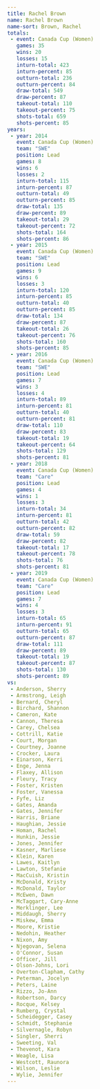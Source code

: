 ```yaml
---
title: Rachel Brown
name: Rachel Brown
name-sort: Brown, Rachel
totals:
 - event: Canada Cup (Women)
   games: 35
   wins: 20
   losses: 15
   inturn-total: 423
   inturn-percent: 85
   outturn-total: 236
   outturn-percent: 84
   draw-total: 549
   draw-percent: 87
   takeout-total: 110
   takeout-percent: 75
   shots-total: 659
   shots-percent: 85
years:
 - year: 2014
   event: Canada Cup (Women)
   team: "SWE"
   position: Lead
   games: 8
   wins: 6
   losses: 2
   inturn-total: 115
   inturn-percent: 87
   outturn-total: 49
   outturn-percent: 85
   draw-total: 135
   draw-percent: 89
   takeout-total: 29
   takeout-percent: 72
   shots-total: 164
   shots-percent: 86
 - year: 2015
   event: Canada Cup (Women)
   team: "SWE"
   position: Lead
   games: 9
   wins: 6
   losses: 3
   inturn-total: 120
   inturn-percent: 85
   outturn-total: 40
   outturn-percent: 85
   draw-total: 134
   draw-percent: 87
   takeout-total: 26
   takeout-percent: 76
   shots-total: 160
   shots-percent: 85
 - year: 2016
   event: Canada Cup (Women)
   team: "SWE"
   position: Lead
   games: 7
   wins: 3
   losses: 4
   inturn-total: 89
   inturn-percent: 81
   outturn-total: 40
   outturn-percent: 81
   draw-total: 110
   draw-percent: 83
   takeout-total: 19
   takeout-percent: 64
   shots-total: 129
   shots-percent: 81
 - year: 2018
   event: Canada Cup (Women)
   team: "Care"
   position: Lead
   games: 4
   wins: 1
   losses: 3
   inturn-total: 34
   inturn-percent: 81
   outturn-total: 42
   outturn-percent: 82
   draw-total: 59
   draw-percent: 82
   takeout-total: 17
   takeout-percent: 78
   shots-total: 76
   shots-percent: 81
 - year: 2019
   event: Canada Cup (Women)
   team: "Care"
   position: Lead
   games: 7
   wins: 4
   losses: 3
   inturn-total: 65
   inturn-percent: 91
   outturn-total: 65
   outturn-percent: 87
   draw-total: 111
   draw-percent: 89
   takeout-total: 19
   takeout-percent: 87
   shots-total: 130
   shots-percent: 89
vs:
 - Anderson, Sherry
 - Armstrong, Leigh
 - Bernard, Cheryl
 - Birchard, Shannon
 - Cameron, Kate
 - Cannon, Theresa
 - Carey, Chelsea
 - Cottrill, Katie
 - Court, Morgan
 - Courtney, Joanne
 - Crocker, Laura
 - Einarson, Kerri
 - Enge, Jenna
 - Flaxey, Allison
 - Fleury, Tracy
 - Foster, Kristen
 - Foster, Vanessa
 - Fyfe, Liz
 - Gates, Amanda
 - Gates, Jennifer
 - Harris, Briane
 - Haughian, Jessie
 - Homan, Rachel
 - Hunkin, Jessie
 - Jones, Jennifer
 - Kasner, Marliese
 - Klein, Karen
 - Lawes, Kaitlyn
 - Lawton, Stefanie
 - MacCuish, Kristin
 - McDonald, Kristy
 - McDonald, Taylor
 - McEwen, Dawn
 - McTaggart, Cary-Anne
 - Merklinger, Lee
 - Middaugh, Sherry
 - Miskew, Emma
 - Moore, Kristie
 - Nedohin, Heather
 - Nixon, Amy
 - Njegovan, Selena
 - O'Connor, Susan
 - Officer, Jill
 - Olson-Johns, Lori
 - Overton-Clapham, Cathy
 - Peterman, Jocelyn
 - Peters, Laine
 - Rizzo, Jo-Ann
 - Robertson, Darcy
 - Rocque, Kelsey
 - Rumberg, Crystal
 - Scheidegger, Casey
 - Schmidt, Stephanie
 - Silvernagle, Robyn
 - Singler, Sherri
 - Sweeting, Val
 - Thevenot, Kara
 - Weagle, Lisa
 - Westcott, Raunora
 - Wilson, Leslie
 - Wylie, Jennifer
---
```

